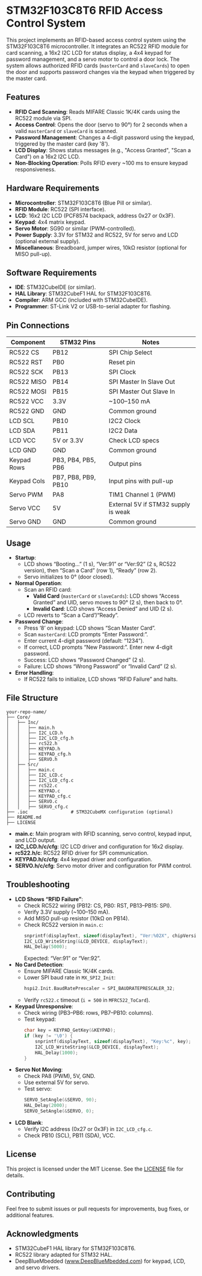 # STM32F103C8T6 RFID Access Control System

This project implements an RFID-based access control system using the STM32F103C8T6 microcontroller. It integrates an RC522 RFID module for card scanning, a 16x2 I2C LCD for status display, a 4x4 keypad for password management, and a servo motor to control a door lock. The system allows authorized RFID cards (`masterCard` and `slaveCards`) to open the door and supports password changes via the keypad when triggered by the master card.

## Features
- **RFID Card Scanning**: Reads MIFARE Classic 1K/4K cards using the RC522 module via SPI.
- **Access Control**: Opens the door (servo to 90°) for 2 seconds when a valid `masterCard` or `slaveCard` is scanned.
- **Password Management**: Changes a 4-digit password using the keypad, triggered by the master card (key '8').
- **LCD Display**: Shows status messages (e.g., "Access Granted", "Scan a Card") on a 16x2 I2C LCD.
- **Non-Blocking Operation**: Polls RFID every ~100 ms to ensure keypad responsiveness.

## Hardware Requirements
- **Microcontroller**: STM32F103C8T6 (Blue Pill or similar).
- **RFID Module**: RC522 (SPI interface).
- **LCD**: 16x2 I2C LCD (PCF8574 backpack, address 0x27 or 0x3F).
- **Keypad**: 4x4 matrix keypad.
- **Servo Motor**: SG90 or similar (PWM-controlled).
- **Power Supply**: 3.3V for STM32 and RC522, 5V for servo and LCD (optional external supply).
- **Miscellaneous**: Breadboard, jumper wires, 10kΩ resistor (optional for MISO pull-up).

## Software Requirements
- **IDE**: STM32CubeIDE (or similar).
- **HAL Library**: STM32CubeF1 HAL for STM32F103C8T6.
- **Compiler**: ARM GCC (included with STM32CubeIDE).
- **Programmer**: ST-Link V2 or USB-to-serial adapter for flashing.

## Pin Connections
| Component   | STM32 Pins               | Notes                              |
|-------------|--------------------------|------------------------------------|
| RC522 CS    | PB12                     | SPI Chip Select                    |
| RC522 RST   | PB0                      | Reset pin                          |
| RC522 SCK   | PB13                     | SPI Clock                          |
| RC522 MISO  | PB14                     | SPI Master In Slave Out            |
| RC522 MOSI  | PB15                     | SPI Master Out Slave In            |
| RC522 VCC   | 3.3V                     | ~100–150 mA                        |
| RC522 GND   | GND                      | Common ground                      |
| LCD SCL     | PB10                     | I2C2 Clock                         |
| LCD SDA     | PB11                     | I2C2 Data                          |
| LCD VCC     | 5V or 3.3V               | Check LCD specs                    |
| LCD GND     | GND                      | Common ground                      |
| Keypad Rows | PB3, PB4, PB5, PB6       | Output pins                        |
| Keypad Cols | PB7, PB8, PB9, PB10      | Input pins with pull-up            |
| Servo PWM   | PA8                      | TIM1 Channel 1 (PWM)               |
| Servo VCC   | 5V                       | External 5V if STM32 supply is weak |
| Servo GND   | GND                      | Common ground                      |

## Usage
- **Startup**:
  - LCD shows “Booting…” (1 s), “Ver:91” or “Ver:92” (2 s, RC522 version), then “Scan a Card” (row 1), “Ready” (row 2).
  - Servo initializes to 0° (door closed).
- **Normal Operation**:
  - Scan an RFID card:
    - **Valid Card** (`masterCard` or `slaveCards`): LCD shows “Access Granted” and UID, servo moves to 90° (2 s), then back to 0°.
    - **Invalid Card**: LCD shows “Access Denied” and UID (2 s).
  - LCD reverts to “Scan a Card”/“Ready”.
- **Password Change**:
  - Press ‘8’ on keypad: LCD shows “Scan Master Card”.
  - Scan `masterCard`: LCD prompts “Enter Password:”.
  - Enter current 4-digit password (default: “1234”).
  - If correct, LCD prompts “New Password:”. Enter new 4-digit password.
  - Success: LCD shows “Password Changed” (2 s).
  - Failure: LCD shows “Wrong Password” or “Invalid Card” (2 s).
- **Error Handling**:
  - If RC522 fails to initialize, LCD shows “RFID Failure” and halts.

## File Structure
```
your-repo-name/
├── Core/
│   ├── Inc/
│   │   ├── main.h
│   │   ├── I2C_LCD.h
│   │   ├── I2C_LCD_cfg.h
│   │   ├── rc522.h
│   │   ├── KEYPAD.h
│   │   ├── KEYPAD_cfg.h
│   │   ├── SERVO.h
│   ├── Src/
│   │   ├── main.c
│   │   ├── I2C_LCD.c
│   │   ├── I2C_LCD_cfg.c
│   │   ├── rc522.c
│   │   ├── KEYPAD.c
│   │   ├── KEYPAD_cfg.c
│   │   ├── SERVO.c
│   │   ├── SERVO_cfg.c
├── .ioc                # STM32CubeMX configuration (optional)
├── README.md
├── LICENSE
```

- **main.c**: Main program with RFID scanning, servo control, keypad input, and LCD output.
- **I2C_LCD.h/c/cfg**: I2C LCD driver and configuration for 16x2 display.
- **rc522.h/c**: RC522 RFID driver for SPI communication.
- **KEYPAD.h/c/cfg**: 4x4 keypad driver and configuration.
- **SERVO.h/c/cfg**: Servo motor driver and configuration for PWM control.

## Troubleshooting
- **LCD Shows “RFID Failure”**:
  - Check RC522 wiring (PB12: CS, PB0: RST, PB13–PB15: SPI).
  - Verify 3.3V supply (~100–150 mA).
  - Add MISO pull-up resistor (10kΩ on PB14).
  - Check RC522 version in `main.c`:
    ```c
    snprintf(displayText, sizeof(displayText), "Ver:%02X", chipVersion);
    I2C_LCD_WriteString(&LCD_DEVICE, displayText);
    HAL_Delay(5000);
    ```
    Expected: “Ver:91” or “Ver:92”.
- **No Card Detection**:
  - Ensure MIFARE Classic 1K/4K cards.
  - Lower SPI baud rate in `MX_SPI2_Init`:
    ```c
    hspi2.Init.BaudRatePrescaler = SPI_BAUDRATEPRESCALER_32;
    ```
  - Verify `rc522.c` timeout (`i = 500` in `MFRC522_ToCard`).
- **Keypad Unresponsive**:
  - Check wiring (PB3–PB6: rows, PB7–PB10: columns).
  - Test keypad:
    ```c
    char key = KEYPAD_GetKey(&KEYPAD);
    if (key != '\0') {
        snprintf(displayText, sizeof(displayText), "Key:%c", key);
        I2C_LCD_WriteString(&LCD_DEVICE, displayText);
        HAL_Delay(1000);
    }
    ```
- **Servo Not Moving**:
  - Check PA8 (PWM), 5V, GND.
  - Use external 5V for servo.
  - Test servo:
    ```c
    SERVO_SetAngle(&SERVO, 90);
    HAL_Delay(2000);
    SERVO_SetAngle(&SERVO, 0);
    ```
- **LCD Blank**:
  - Verify I2C address (0x27 or 0x3F) in `I2C_LCD_cfg.c`.
  - Check PB10 (SCL), PB11 (SDA), VCC.

## License
This project is licensed under the MIT License. See the [LICENSE](LICENSE) file for details.

## Contributing
Feel free to submit issues or pull requests for improvements, bug fixes, or additional features.

## Acknowledgments
- STM32CubeF1 HAL library for STM32F103C8T6.
- RC522 library adapted for STM32 HAL.
- DeepBlueMbedded (www.DeepBlueMbedded.com) for keypad, LCD, and servo drivers.